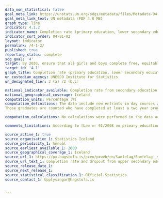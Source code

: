 ```yaml
---
data_non_statistical: false
goal_meta_link: https://unstats.un.org/sdgs/metadata/files/Metadata-04-01-02.pdf
goal_meta_link_text: UN metadata (PDF 4.0 MB)
graph_type: line
indicator: 4.1.2
indicator_name: Completion rate (primary education, lower secondary education, upper secondary education)
indicator_sort_order: 04-01-02
layout: indicator
permalink: /4-1-2/
published: true
reporting_status: complete
sdg_goal: '4'
target: By 2030, ensure that all girls and boys complete free, equitable and quality primary and secondary education leading to relevant and effective learning outcomes
target_id: '4.1'
graph_title: Completion rate (primary education, lower secondary education, upper secondary education)
un_custodian_agency: UNESCO Institute for Statistics
un_designated_tier: 3 (a) /2 (b,c)

national_indicator_available: Completion rate from secondary education
national_geographical_coverage: Iceland
computation_units: Percentage (%)
computation_definitions: The data include new entrants in day courses at the upper secondary level of education, i.e. students who have entered upper secondary education for the first time according to the Statistics Iceland Student Register, since its start in 1975. Data from 1995 refer to all students, but the number of students outside of day courses is small. These new entrants are tracked for four years, six years and seven years. 
Those graduates are counted who have completed at least a two year programme at the upper secondary level according to the Statistics Iceland Register of Graduations. Some have completed both a general and a vocational programme and are counted both in the data on graduates in general and vocational education, but only once in the total. 

computation_calculations: No calculations were performed in the data acquisition of this indicator as appropriate data was readily available in the final format specified by this indicator. For insight into the details of potential calculations please refer to the original source metadata or source contact.

comments_limitations: According to [Law nr 91/2008 on primary education](https://www.althingi.is/lagas/nuna/2008091.html) all children aged 6-16 years are required to attend primary education. Thus, completion rates from primary education are not measured but expected to be 100%. This indicator is being used as an approximation of the UN SDG Indicator. Where possible, we will work to identify or develop UK data to meet the global indicator specification. This indicator has been identified in collaboration with topic experts.

source_active_1: true
source_organisation_1: Statistics Iceland
source_periodicity_1: Annual
source_earliest_available_1: 2000
source_geographical_coverage_1: Iceland
source_url_1: https://px.hagstofa.is/pxen/pxweb/en/Samfelag/Samfelag__skolamal__3_framhaldsskolastig__0_fsNemendur/SKO03123.px
source_url_text_1: Completion rate and dropout from upper secondary education 1995-2018
source_release_date_1: 
source_next_release_1: 
source_statistical_classification_1: Official Statistics
source_contact_1: Upplysingar@hagstofa.is


---
```

